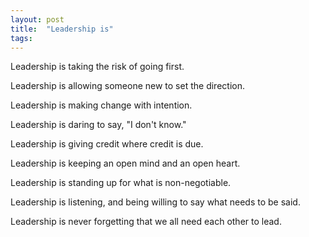 ```yaml
---
layout: post
title:  "Leadership is"
tags: 
---
```


Leadership is taking the risk of going first.

Leadership is allowing someone new to set the direction.

Leadership is making change with intention.

Leadership is daring to say, "I don't know."

Leadership is giving credit where credit is due.

Leadership is keeping an open mind and an open heart.

Leadership is standing up for what is non-negotiable.

Leadership is listening, and being willing to say what needs to be said.

Leadership is never forgetting that we all need each other to lead.